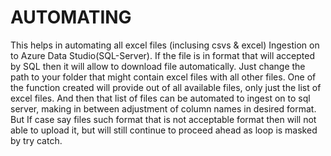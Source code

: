 # AUTOMATING
This helps in automating all excel files (inclusing csvs &amp; excel) Ingestion on to Azure Data Studio(SQL-Server).
If the file is in format that will accepted by SQL then it will allow to download file automatically.
Just change the path to your folder that might contain excel files with all other files. 
One of the function created will provide out of all available files, only just the list of excel files. 
And then that list of files can be automated to ingest on to sql server, making in between adjustment of column names in desired format.
But If case say files such format that is not acceptable format then will not able to upload it, but will still continue to proceed ahead as loop is masked by try catch.

